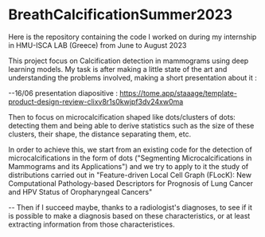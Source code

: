# BreathCalcificationSummer2023
Here is the repository containing the code I worked on during my internship in HMU-ISCA LAB (Greece) from June to August 2023

This project focus on Calcification detection in mammograms using deep learning models. My task is after making a little state of the art and understanding the problems involved, making a short presentation about it :

--16/06 presentation diapositive : https://tome.app/staaage/template-product-design-review-clixv8r1s0kwjpf3dv24xw0ma

Then to focus on microcalcification shaped like dots/clusters of dots: detecting them and being able to derive statistics such as the size of these clusters, their shape, the distance separating them, etc. 

In order to achieve this, we start from an existing code for the detection of microcalcifications in the form of dots ("Segmenting Microcalcifications in Mammograms and its Applications") and we try to apply to it the study of distributions carried out in "Feature-driven Local Cell Graph (FLocK): New Computational Pathology-based Descriptors for Prognosis of Lung Cancer and HPV Status of Oropharyngeal Cancers"


--
Then if I succeed maybe, thanks to a radiologist's diagnoses, to see if it is possible to make a diagnosis based on these characteristics, or at least extracting information from those characteristices.
